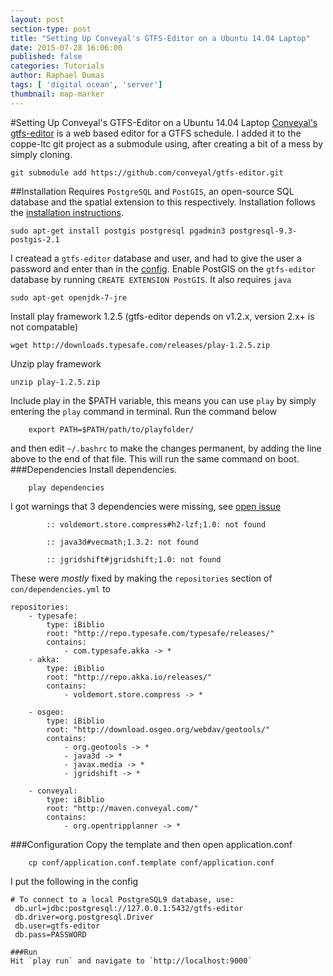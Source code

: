 ```yaml
---
layout: post
section-type: post
title: "Setting Up Conveyal's GTFS-Editor on a Ubuntu 14.04 Laptop"
date: 2015-07-28 16:06:00
published: false
categories: Tutorials
author: Raphael Dumas
tags: [ 'digital ocean', 'server']
thumbnail: map-marker  
---
```



#Setting Up Conveyal's GTFS-Editor on a Ubuntu 14.04 Laptop
[Conveyal's](https://www.conveyal.com) [gtfs-editor](https://github.com/conveyal/gtfs-editor/) is a web based editor for a GTFS schedule. I added it to the coppe-ltc git project as a submodule using, after creating a bit of a mess by simply cloning.
```
git submodule add https://github.com/conveyal/gtfs-editor.git
```


##Installation
Requires `PostgreSQL` and `PostGIS`, an open-source SQL database and the spatial extension to this respectively. Installation follows the [installation instructions](https://github.com/conveyal/gtfs-editor/blob/master/INSTALL.md).   

```shell
sudo apt-get install postgis postgresql pgadmin3 postgresql-9.3-postgis-2.1
```

I createad a `gtfs-editor` database and user, and had to give the user a password and enter than in the [config](#configuration). Enable PostGIS on the `gtfs-editor` database by running `CREATE EXTENSION PostGIS`. 
It also requires `java`  
```shell
sudo apt-get openjdk-7-jre
```
Install play framework 1.2.5 (gtfs-editor depends on v1.2.x, version 2.x+ is not compatable)

	wget http://downloads.typesafe.com/releases/play-1.2.5.zip


Unzip play framework

	unzip play-1.2.5.zip
    
Include play in the $PATH variable, this means you can use `play` by simply entering the `play` command in terminal. Run the command below
```shell
    export PATH=$PATH/path/to/playfolder/
```
and then edit `~/.bashrc` to make the changes permanent, by adding the line above to the end of that file. This will run the same command on boot.  
###Dependencies
Install dependencies.
```
    play dependencies
```
I got warnings that 3 dependencies were missing, see [open issue](https://github.com/conveyal/gtfs-editor/issues/211)
```shell
        :: voldemort.store.compress#h2-lzf;1.0: not found

		:: java3d#vecmath;1.3.2: not found

		:: jgridshift#jgridshift;1.0: not found
```
These were *mostly* fixed by making the `repositories` section of `con/dependencies.yml` to
```shell
repositories:
    - typesafe:
        type: iBiblio
        root: "http://repo.typesafe.com/typesafe/releases/"
        contains:
            - com.typesafe.akka -> *
    - akka:
        type: iBiblio
        root: "http://repo.akka.io/releases/"
        contains:
            - voldemort.store.compress -> *

    - osgeo:
        type: iBiblio
        root: "http://download.osgeo.org/webdav/geotools/"
        contains:
            - org.geotools -> *
            - java3d -> *
            - javax.media -> *
            - jgridshift -> *

    - conveyal:
        type: iBiblio
        root: "http://maven.conveyal.com/"
        contains:
            - org.opentripplanner -> *
```
###Configuration
Copy the template and then open application.conf
```shell
    cp conf/application.conf.template conf/application.conf
```
 I put the following in the config
```shell
# To connect to a local PostgreSQL9 database, use:
 db.url=jdbc:postgresql://127.0.0.1:5432/gtfs-editor
 db.driver=org.postgresql.Driver
 db.user=gtfs-editor
 db.pass=PASSWORD
```

```
###Run
Hit `play run` and navigate to `http://localhost:9000`
